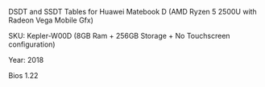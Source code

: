 DSDT and SSDT Tables for Huawei Matebook D (AMD Ryzen 5 2500U with Radeon Vega Mobile Gfx)

SKU: Kepler-W00D (8GB Ram + 256GB Storage + No Touchscreen configuration)

Year: 2018

Bios 1.22
